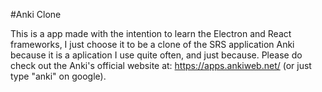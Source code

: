 #Anki Clone

This is a app made with the intention to learn the Electron and React frameworks, I just choose it to be a clone of the SRS application Anki because it is a aplication I use quite often, and just because.
Please do check out the Anki's official website at: https://apps.ankiweb.net/ (or just type "anki" on google).

